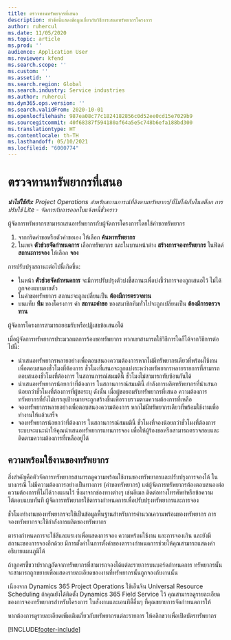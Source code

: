 ```yaml
---
title: ตรวจทานทรัพยากรที่เสนอ
description: หัวข้อนี้แสดงข้อมูลเกี่ยวกับวิธีการเสนอทรัพยากรโครงการ
author: ruhercul
ms.date: 11/05/2020
ms.topic: article
ms.prod: ''
audience: Application User
ms.reviewer: kfend
ms.search.scope: ''
ms.custom: ''
ms.assetid: ''
ms.search.region: Global
ms.search.industry: Service industries
ms.author: ruhercul
ms.dyn365.ops.version: ''
ms.search.validFrom: 2020-10-01
ms.openlocfilehash: 987ea08c77c1824182856c0d52ee0cd15e7029b9
ms.sourcegitcommit: 40f68387f594180af64a5e5c748b6efa188bd300
ms.translationtype: HT
ms.contentlocale: th-TH
ms.lasthandoff: 05/10/2021
ms.locfileid: "6000774"
---
```

# <a name="review-proposed-resources"></a>ตรวจทานทรัพยากรที่เสนอ

_**นำไปใช้กับ:** Project Operations สำหรับสถานการณ์ที่อิงตามทรัพยากร/ที่ไม่ได้เก็บในสต็อก การปรับใช้ Lite - จัดการกับการออกใบแจ้งหนี้ชั่วคราว_

ผู้จัดการทรัพยากรสามารถเสนอทรัพยากรกับผู้จัดการโครงการโดยใช้คำขอทรัพยากร

1. จากกริดคำขอหรือตัวคำขอเอง ให้เลือก **ค้นหาทรัพยากร**
2. ในเพจ **ตัวช่วยจัดกำหนดการ** เลือกทรัพยากร และในบานหน้าต่าง **สร้างการจองทรัพยากร** ในฟิลด์ **สถานะการจอง** ให้เลือก **จอง**

การปรับปรุงสถานะต่อไปนี้เกิดขึ้น:

- ในหน้า **ตัวช่วยจัดกำหนดการ** จะมีการปรับปรุงตัวบ่งชี้สถานะเพื่อบ่งชี้ว่าการจองถูกเสนอไว้ ไม่ได้ถูกจองแบบตายตัว
- ในคำขอทรัพยากร สถานะจะถูกเปลี่ยนเป็น **ต้องมีการตรวจทาน**
- บนแท็บ **ทีม** ของโครงการ ค่า **สถานะคำขอ** ของสมาชิกทีมทั่วไปจะถูกเปลี่ยนเป็น **ต้องมีการตรวจทาน**

ผู้จัดการโครงการสามารถยอมรับหรือปฏิเสธข้อเสนอได้

เมื่อผู้จัดการทรัพยากรประมวลผลการร้องขอทรัพยากร พวกเขาสามารถใช้วิธีการใดก็ได้จากวิธีการต่อไปนี้:

- นำเสนอทรัพยากรหลายอย่างเพื่อตอบสนองความต้องการหากไม่มีทรัพยากรเดียวที่พร้อมใช้งานเพื่อตอบสนองชั่วโมงที่ต้องการ ชั่วโมงที่เสนอจะถูกแบ่งระหว่างทรัพยากรหลายรายการที่สามารถตอบสนองชั่วโมงที่ต้องการ ในสถานการณ์สมมตินี้ ชั่วโมงไม่สามารถทับซ้อนกันได้
- นำเสนอทรัพยากรน้อยกว่าที่ต้องการ ในสถานการณ์สมมตินี้ กำลังการผลิตทรัพยากรที่นำเสนอน้อยกว่าชั่วโมงที่ต้องการที่ผู้ขอระบุ ดังนั้น เมื่อผู้ขอยอมรับทรัพยากรที่เสนอ ความต้องการทรัพยากรที่ยังไม่บรรลุเป้าหมายจะถูกสร้างขึ้นเพื่อรวบรวมตามความต้องการที่เหลือ
- จองทรัพยากรหลายอย่างเพื่อตอบสนองความต้องการ หากไม่มีทรัพยากรเดียวที่พร้อมใช้งานเพื่อทำงานให้แล้วเสร็จ
- จองทรัพยากรน้อยกว่าที่ต้องการ ในสถานการณ์สมมตินี้ ชั่วโมงที่จองน้อยกว่าชั่วโมงที่ต้องการ ระบบจะแนะนำให้คุณนำเสนอทรัพยากรแทนการจอง เพื่อให้ผู้ร้องขอหรือสามารถตรวจสอบและติดตามความต้องการที่เหลืออยู่ได้

## <a name="resource-availability"></a>ความพร้อมใช้งานของทรัพยากร

สิ่งสำคัญคือตัวจัดการทรัพยากรสามารถดูความพร้อมใช้งานของทรัพยากรและปรับปรุงการจองได้ ในบางกรณี ไม่มีความต้องการอย่างเป็นทางการ (คำขอทรัพยากร) แต่ผู้จัดการทรัพยากรต้องตอบสนองต่อความต้องการที่ไม่ได้วางแผนไว้ ซึ่งมาจากช่องทางต่างๆ เช่นอีเมล ติดต่อทางโทรศัพท์หรือข้อความโต้ตอบแบบทันที ผู้จัดการทรัพยากรใช้ตารางกำหนดการเพื่อปรับปรุงทรัพยากรและการจอง

ชั่วโมงทำงานของทรัพยากรจะใช้เป็นข้อมูลพื้นฐานสำหรับการคำนวณความพร้อมของทรัพยากร การจองทรัพยากรจะใช้กำลังการผลิตของทรัพยากร

ตารางกำหนดการจะใช้สีและแรเงาเพื่อแสดงการจอง ความพร้อมใช้งาน และการจองเกิน และยังมีสถานะของการจองอีกด้วย มีการตั้งค่าในการตั้งค่าของตารางกำหนดการช่วยให้คุณสามารถแสดงคำอธิบายแผนภูมิได้

ถ้าลูกศรชี้ขวาปรากฏถัดจากทรัพยากรที่สามารถจองได้แต่ละรายการบนบอร์ดกำหนดการ ทรัพยากรนั้นจะสามารถถูกขยายเพื่อแสดงรายละเอียดของงานที่ทรัพยากรนั้นถูกจองกับงานนั้น

เนืองจาก Dynamics 365 Project Operations ใช้เอ็นจิน Universal Resource Scheduling ถ้าคุณยังได้ติดตั้ง Dynamics 365 Field Service ไว้ คุณสามารถดูรายละเอียดของการจองทรัพยากรสำหรับโครงการ ใบสั่งงานและเอนทิตี้อื่นๆ ที่คุณขยายการจัดกำหนดการให้

หากต้องการดูรายละเอียดเพิ่มเติมเกี่ยวกับทรัพยากรแต่ละรายการ ให้คลิกขวาเพื่อเปิดบัตรทรัพยากร



[!INCLUDE[footer-include](../includes/footer-banner.md)]